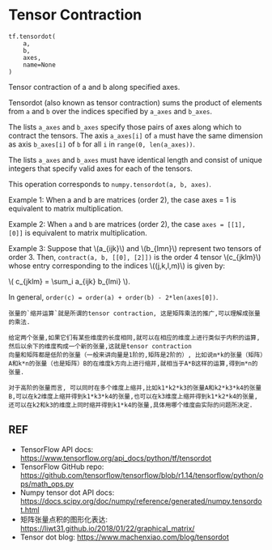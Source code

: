 # Tensor Contraction

```
tf.tensordot(
    a,
    b,
    axes,
    name=None
)
```

Tensor contraction of a and b along specified axes.

Tensordot (also known as tensor contraction) sums the product of elements from `a` and `b` over the indices specified by `a_axes` and `b_axes`.

The lists `a_axes` and `b_axes` specify those pairs of axes along which to contract the tensors. The axis `a_axes[i]` of `a` must have the same dimension as axis `b_axes[i]` of `b` for all `i` in `range(0, len(a_axes))`.

The lists `a_axes` and `b_axes` must have identical length and consist of unique integers that specify valid axes for each of the tensors.

This operation corresponds to `numpy.tensordot(a, b, axes)`.

Example 1: When a and b are matrices (order 2), the case axes = 1 is equivalent to matrix multiplication.

Example 2: When `a` and `b` are matrices (order 2), the case `axes = [[1], [0]]` is equivalent to matrix multiplication.

Example 3: Suppose that \\(a_{ijk}\\) and \\(b_{lmn}\\) represent two
  tensors of order 3. Then, `contract(a, b, [[0], [2]])` is the order 4 tensor
  \\(c_{jklm}\\) whose entry
  corresponding to the indices \\((j,k,l,m)\\) is given by:

  \\( c_{jklm} = \sum_i a_{ijk} b_{lmi} \\).

In general, `order(c) = order(a) + order(b) - 2*len(axes[0])`.

```
张量的`缩并运算`就是所谓的tensor contraction, 这是矩阵乘法的推广,可以理解成张量的乘法.

给定两个张量,如果它们有某些维度的长度相同,就可以在相应的维度上进行类似于内积的运算,然后以余下的维度构成一个新的张量,这就是tensor contraction
向量和矩阵都是低阶的张量（一般来讲向量是1阶的,矩阵是2阶的）, 比如说m*k的张量（矩阵）A和k*n的张量（也是矩阵）B的在维度k方向上进行缩并,就相当于A*B这样的运算,得到m*n的张量.

对于高阶的张量而言, 可以同时在多个维度上缩并,比如k1*k2*k3的张量A和k2*k3*k4的张量B,可以在k2维度上缩并得到k1*k3*k4的张量,也可以在k3维度上缩并得到k1*k2*k4的张量,还可以在k2和k3的维度上同时缩并得到k1*k4的张量,具体用哪个维度由实际的问题所决定.

```


## REF

- TensorFlow API docs: <https://www.tensorflow.org/api_docs/python/tf/tensordot>
- TensorFlow GitHub repo: <https://github.com/tensorflow/tensorflow/blob/r1.14/tensorflow/python/ops/math_ops.py>
- Numpy tensor dot API docs: <https://docs.scipy.org/doc/numpy/reference/generated/numpy.tensordot.html>
- 矩阵张量点积的图形化表达: <https://liwt31.github.io/2018/01/22/graphical_matrix/>
- Tensor dot blog: <https://www.machenxiao.com/blog/tensordot>
